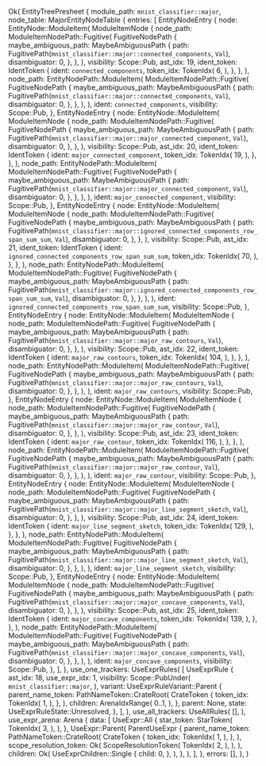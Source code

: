 Ok(
    EntityTreePresheet {
        module_path: `mnist_classifier::major`,
        node_table: MajorEntityNodeTable {
            entries: [
                EntityNodeEntry {
                    node: EntityNode::ModuleItem(
                        ModuleItemNode {
                            node_path: ModuleItemNodePath::Fugitive(
                                FugitiveNodePath {
                                    maybe_ambiguous_path: MaybeAmbiguousPath {
                                        path: FugitivePath(`mnist_classifier::major::connected_components`, `Val`),
                                        disambiguator: 0,
                                    },
                                },
                            ),
                            visibility: Scope::Pub,
                            ast_idx: 19,
                            ident_token: IdentToken {
                                ident: `connected_components`,
                                token_idx: TokenIdx(
                                    6,
                                ),
                            },
                        },
                    ),
                    node_path: EntityNodePath::ModuleItem(
                        ModuleItemNodePath::Fugitive(
                            FugitiveNodePath {
                                maybe_ambiguous_path: MaybeAmbiguousPath {
                                    path: FugitivePath(`mnist_classifier::major::connected_components`, `Val`),
                                    disambiguator: 0,
                                },
                            },
                        ),
                    ),
                    ident: `connected_components`,
                    visibility: Scope::Pub,
                },
                EntityNodeEntry {
                    node: EntityNode::ModuleItem(
                        ModuleItemNode {
                            node_path: ModuleItemNodePath::Fugitive(
                                FugitiveNodePath {
                                    maybe_ambiguous_path: MaybeAmbiguousPath {
                                        path: FugitivePath(`mnist_classifier::major::major_connected_component`, `Val`),
                                        disambiguator: 0,
                                    },
                                },
                            ),
                            visibility: Scope::Pub,
                            ast_idx: 20,
                            ident_token: IdentToken {
                                ident: `major_connected_component`,
                                token_idx: TokenIdx(
                                    19,
                                ),
                            },
                        },
                    ),
                    node_path: EntityNodePath::ModuleItem(
                        ModuleItemNodePath::Fugitive(
                            FugitiveNodePath {
                                maybe_ambiguous_path: MaybeAmbiguousPath {
                                    path: FugitivePath(`mnist_classifier::major::major_connected_component`, `Val`),
                                    disambiguator: 0,
                                },
                            },
                        ),
                    ),
                    ident: `major_connected_component`,
                    visibility: Scope::Pub,
                },
                EntityNodeEntry {
                    node: EntityNode::ModuleItem(
                        ModuleItemNode {
                            node_path: ModuleItemNodePath::Fugitive(
                                FugitiveNodePath {
                                    maybe_ambiguous_path: MaybeAmbiguousPath {
                                        path: FugitivePath(`mnist_classifier::major::ignored_connected_components_row_span_sum_sum`, `Val`),
                                        disambiguator: 0,
                                    },
                                },
                            ),
                            visibility: Scope::Pub,
                            ast_idx: 21,
                            ident_token: IdentToken {
                                ident: `ignored_connected_components_row_span_sum_sum`,
                                token_idx: TokenIdx(
                                    70,
                                ),
                            },
                        },
                    ),
                    node_path: EntityNodePath::ModuleItem(
                        ModuleItemNodePath::Fugitive(
                            FugitiveNodePath {
                                maybe_ambiguous_path: MaybeAmbiguousPath {
                                    path: FugitivePath(`mnist_classifier::major::ignored_connected_components_row_span_sum_sum`, `Val`),
                                    disambiguator: 0,
                                },
                            },
                        ),
                    ),
                    ident: `ignored_connected_components_row_span_sum_sum`,
                    visibility: Scope::Pub,
                },
                EntityNodeEntry {
                    node: EntityNode::ModuleItem(
                        ModuleItemNode {
                            node_path: ModuleItemNodePath::Fugitive(
                                FugitiveNodePath {
                                    maybe_ambiguous_path: MaybeAmbiguousPath {
                                        path: FugitivePath(`mnist_classifier::major::major_raw_contours`, `Val`),
                                        disambiguator: 0,
                                    },
                                },
                            ),
                            visibility: Scope::Pub,
                            ast_idx: 22,
                            ident_token: IdentToken {
                                ident: `major_raw_contours`,
                                token_idx: TokenIdx(
                                    104,
                                ),
                            },
                        },
                    ),
                    node_path: EntityNodePath::ModuleItem(
                        ModuleItemNodePath::Fugitive(
                            FugitiveNodePath {
                                maybe_ambiguous_path: MaybeAmbiguousPath {
                                    path: FugitivePath(`mnist_classifier::major::major_raw_contours`, `Val`),
                                    disambiguator: 0,
                                },
                            },
                        ),
                    ),
                    ident: `major_raw_contours`,
                    visibility: Scope::Pub,
                },
                EntityNodeEntry {
                    node: EntityNode::ModuleItem(
                        ModuleItemNode {
                            node_path: ModuleItemNodePath::Fugitive(
                                FugitiveNodePath {
                                    maybe_ambiguous_path: MaybeAmbiguousPath {
                                        path: FugitivePath(`mnist_classifier::major::major_raw_contour`, `Val`),
                                        disambiguator: 0,
                                    },
                                },
                            ),
                            visibility: Scope::Pub,
                            ast_idx: 23,
                            ident_token: IdentToken {
                                ident: `major_raw_contour`,
                                token_idx: TokenIdx(
                                    116,
                                ),
                            },
                        },
                    ),
                    node_path: EntityNodePath::ModuleItem(
                        ModuleItemNodePath::Fugitive(
                            FugitiveNodePath {
                                maybe_ambiguous_path: MaybeAmbiguousPath {
                                    path: FugitivePath(`mnist_classifier::major::major_raw_contour`, `Val`),
                                    disambiguator: 0,
                                },
                            },
                        ),
                    ),
                    ident: `major_raw_contour`,
                    visibility: Scope::Pub,
                },
                EntityNodeEntry {
                    node: EntityNode::ModuleItem(
                        ModuleItemNode {
                            node_path: ModuleItemNodePath::Fugitive(
                                FugitiveNodePath {
                                    maybe_ambiguous_path: MaybeAmbiguousPath {
                                        path: FugitivePath(`mnist_classifier::major::major_line_segment_sketch`, `Val`),
                                        disambiguator: 0,
                                    },
                                },
                            ),
                            visibility: Scope::Pub,
                            ast_idx: 24,
                            ident_token: IdentToken {
                                ident: `major_line_segment_sketch`,
                                token_idx: TokenIdx(
                                    129,
                                ),
                            },
                        },
                    ),
                    node_path: EntityNodePath::ModuleItem(
                        ModuleItemNodePath::Fugitive(
                            FugitiveNodePath {
                                maybe_ambiguous_path: MaybeAmbiguousPath {
                                    path: FugitivePath(`mnist_classifier::major::major_line_segment_sketch`, `Val`),
                                    disambiguator: 0,
                                },
                            },
                        ),
                    ),
                    ident: `major_line_segment_sketch`,
                    visibility: Scope::Pub,
                },
                EntityNodeEntry {
                    node: EntityNode::ModuleItem(
                        ModuleItemNode {
                            node_path: ModuleItemNodePath::Fugitive(
                                FugitiveNodePath {
                                    maybe_ambiguous_path: MaybeAmbiguousPath {
                                        path: FugitivePath(`mnist_classifier::major::major_concave_components`, `Val`),
                                        disambiguator: 0,
                                    },
                                },
                            ),
                            visibility: Scope::Pub,
                            ast_idx: 25,
                            ident_token: IdentToken {
                                ident: `major_concave_components`,
                                token_idx: TokenIdx(
                                    139,
                                ),
                            },
                        },
                    ),
                    node_path: EntityNodePath::ModuleItem(
                        ModuleItemNodePath::Fugitive(
                            FugitiveNodePath {
                                maybe_ambiguous_path: MaybeAmbiguousPath {
                                    path: FugitivePath(`mnist_classifier::major::major_concave_components`, `Val`),
                                    disambiguator: 0,
                                },
                            },
                        ),
                    ),
                    ident: `major_concave_components`,
                    visibility: Scope::Pub,
                },
            ],
        },
        use_one_trackers: UseExprRules(
            [
                UseExprRule {
                    ast_idx: 18,
                    use_expr_idx: 1,
                    visibility: Scope::PubUnder(
                        `mnist_classifier::major`,
                    ),
                    variant: UseExprRuleVariant::Parent {
                        parent_name_token: PathNameToken::CrateRoot(
                            CrateToken {
                                token_idx: TokenIdx(
                                    1,
                                ),
                            },
                        ),
                        children: ArenaIdxRange(
                            0..1,
                        ),
                    },
                    parent: None,
                    state: UseExprRuleState::Unresolved,
                },
            ],
        ),
        use_all_trackers: UseAllRules(
            [],
        ),
        use_expr_arena: Arena {
            data: [
                UseExpr::All {
                    star_token: StarToken(
                        TokenIdx(
                            3,
                        ),
                    ),
                },
                UseExpr::Parent(
                    ParentUseExpr {
                        parent_name_token: PathNameToken::CrateRoot(
                            CrateToken {
                                token_idx: TokenIdx(
                                    1,
                                ),
                            },
                        ),
                        scope_resolution_token: Ok(
                            ScopeResolutionToken(
                                TokenIdx(
                                    2,
                                ),
                            ),
                        ),
                        children: Ok(
                            UseExprChildren::Single {
                                child: 0,
                            },
                        ),
                    },
                ),
            ],
        },
        errors: [],
    },
)